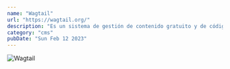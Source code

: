 ```yaml
---
name: "Wagtail"
url: "https://wagtail.org/"
description: "Es un sistema de gestión de contenido gratuito y de código abierto escrito en Python. Es popular entre los sitios web que utilizan el marco Django."
category: "cms"
pubDate: "Sun Feb 12 2023"
---
```


![Wagtail](https://user-images.githubusercontent.com/70978816/218320045-a3fe2270-6329-4320-88c0-218aea4658b7.PNG)
